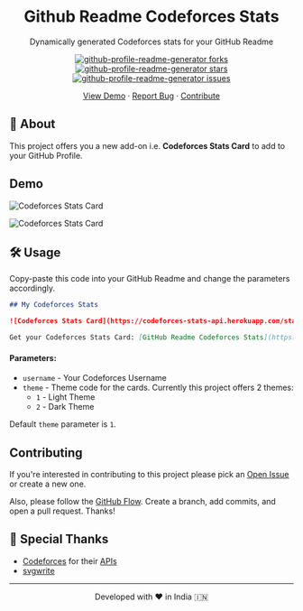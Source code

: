 <h1 align="center">
    Github Readme Codeforces Stats
</h1>
<p align="center">
  Dynamically generated Codeforces stats for your GitHub Readme
</p>
<p align="center">
  <a href="https://github.com/wweverma1/github-readme-codeforces-stats/fork" target="blank">
    <img src="https://img.shields.io/github/forks/wweverma1/github-readme-codeforces-stats?style=flat-square" alt="github-profile-readme-generator forks"/>
  </a>
  <a href="https://github.com/wweverma1/github-readme-codeforces-stats/stargazers" target="blank">
    <img src="https://img.shields.io/github/stars/wweverma1/github-readme-codeforces-stats?style=flat-square" alt="github-profile-readme-generator stars"/>
  </a>
  <a href="https://github.com/wweverma1/github-readme-codeforces-stats/issues" target="blank">
    <img src="https://img.shields.io/github/issues/wweverma1/github-readme-codeforces-stats?style=flat-square" alt="github-profile-readme-generator issues"/>
  </a>
</p>
<p align="center">
  <a href="#demo">View Demo</a>
  ·
  <a href="https://github.com/wweverma1/github-readme-codeforces-stats/issues/new/choose">Report Bug</a>
  ·
  <a href="#contributing">Contribute</a>
</p>

## 🌟 About

This project offers you a new add-on i.e. **Codeforces Stats Card** to add to your GitHub Profile.

## Demo

![Codeforces Stats Card](https://codeforces-stats-api.herokuapp.com/stats?username=wweverma1&theme=1)

![Codeforces Stats Card](https://codeforces-stats-api.herokuapp.com/stats?username=wweverma1&theme=2)

<!-- ## 🧐 Features -->

## 🛠️ Usage

Copy-paste this code into your GitHub Readme and change the parameters accordingly.

```md
## My Codeforces Stats

![Codeforces Stats Card](https://codeforces-stats-api.herokuapp.com/stats?username=wweverma1&theme=1)

Get your Codeforces Stats Card: [GitHub Readme Codeforces Stats](https://github.com/wweverma1/github-readme-codeforces-stats)
```

#### Parameters:

- `username` - Your Codeforces Username
- `theme` - Theme code for the cards. Currently this project offers 2 themes:
    - `1` - Light Theme
    - `2` - Dark Theme 

Default `theme` parameter is `1`.

## Contributing

If you're interested in contributing to this project please pick an [Open Issue](https://github.com/wweverma1/github-readme-codeforces-stats/issues?q=is%3Aopen+is%3Aissue) or create a new one.

Also, please follow the [GitHub Flow](https://guides.github.com/introduction/flow). Create a branch, add commits, and open a pull request.
Thanks!

## 🙏 Special Thanks

- [Codeforces](https://codeforces.com/) for their [APIs](https://codeforces.com/apiHelp)
- [svgwrite](https://pypi.org/project/svgwrite/)

<hr>
<p align="center">
Developed with ❤️ in India 🇮🇳 
</p>
